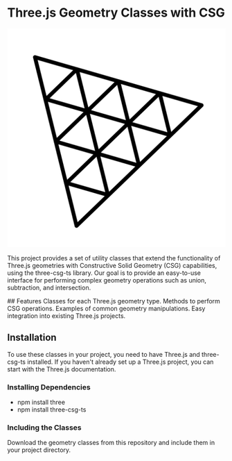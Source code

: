 # Three.js Geometry Classes with CSG

<p align="center">
  <img src="assets/Three.js_Icon.svg.png" alt="Three JS"/>
</p>


This project provides a set of utility classes that extend the functionality of Three.js geometries with Constructive Solid Geometry (CSG) capabilities, using the three-csg-ts library. Our goal is to provide an easy-to-use interface for performing complex geometry operations such as union, subtraction, and intersection.

## Features
Classes for each Three.js geometry type.
Methods to perform CSG operations.
Examples of common geometry manipulations.
Easy integration into existing Three.js projects.
## Installation
To use these classes in your project, you need to have Three.js and three-csg-ts installed. If you haven't already set up a Three.js project, you can start with the Three.js documentation.

### Installing Dependencies

- npm install three
- npm install three-csg-ts

### Including the Classes
Download the geometry classes from this repository and include them in your project directory.

